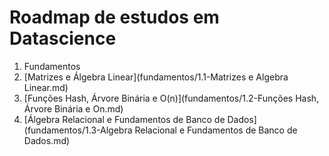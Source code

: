 # Roadmap de estudos em Datascience

1. Fundamentos
  1. [Matrizes e Álgebra Linear](fundamentos/1.1-Matrizes e Algebra Linear.md)
  1. [Funções Hash, Árvore Binária e O(n)](fundamentos/1.2-Funções Hash, Árvore Binária e On.md)
  1. [Álgebra Relacional e Fundamentos de Banco de Dados](fundamentos/1.3-Algebra Relacional e Fundamentos de Banco de Dados.md)
